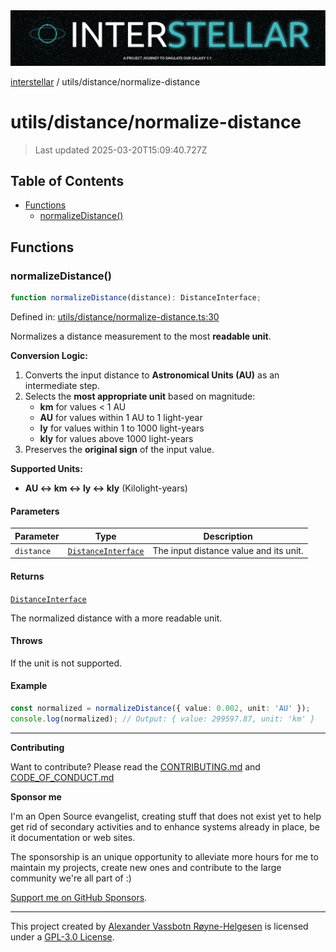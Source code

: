 <div><img alt="SPECCER logo" src="https://raw.githubusercontent.com/phun-ky/interstellar/main/public/interstellar-header.png" style="max-height:120px;"/></div>

[interstellar](../../README.md) / utils/distance/normalize-distance

# utils/distance/normalize-distance

> Last updated 2025-03-20T15:09:40.727Z

## Table of Contents

- [Functions](#functions)
  - [normalizeDistance()](#normalizedistance)

## Functions

### normalizeDistance()

```ts
function normalizeDistance(distance): DistanceInterface;
```

Defined in:
[utils/distance/normalize-distance.ts:30](https://github.com/phun-ky/interstellar/blob/main/src/utils/distance/normalize-distance.ts#L30)

Normalizes a distance measurement to the most **readable unit**.

**Conversion Logic:**

1. Converts the input distance to **Astronomical Units (AU)** as an intermediate
   step.
2. Selects the **most appropriate unit** based on magnitude:
   - **km** for values < 1 AU
   - **AU** for values within 1 AU to 1 light-year
   - **ly** for values within 1 to 1000 light-years
   - **kly** for values above 1000 light-years
3. Preserves the **original sign** of the input value.

**Supported Units:**

- **AU ↔ km ↔ ly ↔ kly** (Kilolight-years)

#### Parameters

| Parameter  | Type                                                             | Description                            |
| ---------- | ---------------------------------------------------------------- | -------------------------------------- |
| `distance` | [`DistanceInterface`](../../types/distance.md#distanceinterface) | The input distance value and its unit. |

#### Returns

[`DistanceInterface`](../../types/distance.md#distanceinterface)

The normalized distance with a more readable unit.

#### Throws

If the unit is not supported.

#### Example

```ts
const normalized = normalizeDistance({ value: 0.002, unit: 'AU' });
console.log(normalized); // Output: { value: 299597.87, unit: 'km' }
```

---

**Contributing**

Want to contribute? Please read the
[CONTRIBUTING.md](https://github.com/phun-ky/interstellar/blob/main/CONTRIBUTING.md)
and
[CODE_OF_CONDUCT.md](https://github.com/phun-ky/interstellar/blob/main/CODE_OF_CONDUCT.md)

**Sponsor me**

I'm an Open Source evangelist, creating stuff that does not exist yet to help
get rid of secondary activities and to enhance systems already in place, be it
documentation or web sites.

The sponsorship is an unique opportunity to alleviate more hours for me to
maintain my projects, create new ones and contribute to the large community
we're all part of :)

[Support me on GitHub Sponsors](https://github.com/sponsors/phun-ky).

---

This project created by [Alexander Vassbotn Røyne-Helgesen](http://phun-ky.net)
is licensed under a
[GPL-3.0 License](https://choosealicense.com/licenses/gpl-3.0/).
